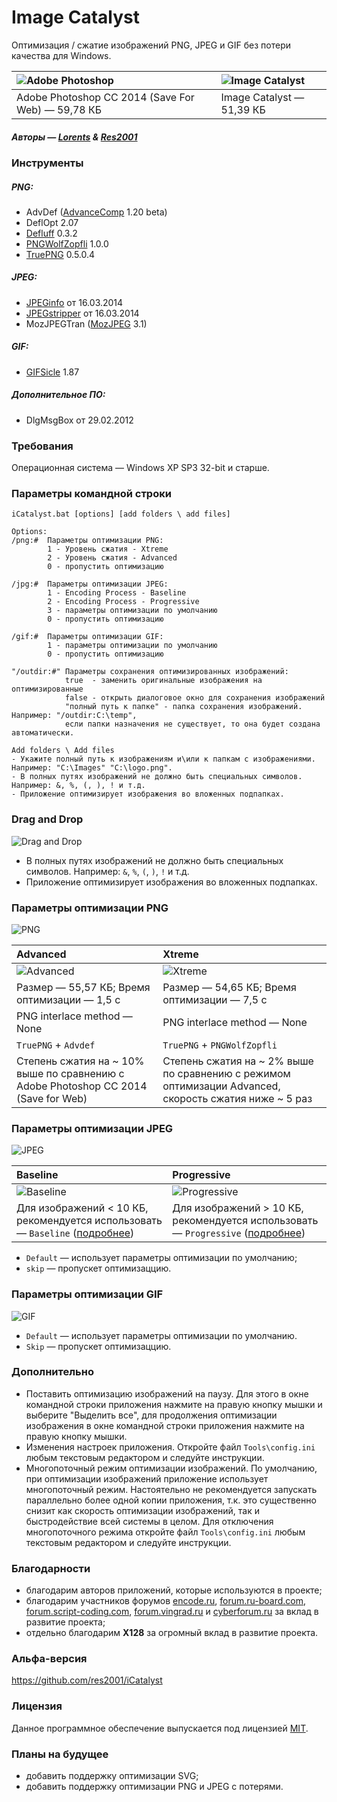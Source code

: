# Image Catalyst

Оптимизация / сжатие изображений PNG, JPEG и GIF без потери качества для Windows.

|![Adobe Photoshop](https://cloud.githubusercontent.com/assets/3890881/8023708/091611e8-0d20-11e5-8b0b-b0fcc62df307.png)|![Image Catalyst](https://cloud.githubusercontent.com/assets/3890881/7943571/ef8e18fc-096d-11e5-9933-0a59653f7ea8.png)|
|:----------|:----------|
|Adobe Photoshop CC 2014 (Save For Web) — 59,78 КБ|Image Catalyst — 51,39 КБ|

##### Авторы — [Lorents](https://github.com/lorents17) & [Res2001](https://github.com/res2001)

### Инструменты

##### PNG:
- AdvDef ([AdvanceComp](http://advancemame.sourceforge.net/doc-advdef.html) 1.20 beta)
- DeflOpt 2.07
- [Defluff](http://encode.ru/threads/1214-defluff-a-deflate-huffman-optimizer) 0.3.2
- [PNGWolfZopfli](https://github.com/jibsen/pngwolf-zopfli) 1.0.0
- [TruePNG](http://x128.ho.ua/pngutils.html) 0.5.0.4

##### JPEG:
- [JPEGinfo](http://rtfreesoft.blogspot.ru/2014/03/jpginfo.html) от 16.03.2014
- [JPEGstripper](http://rtfreesoft.blogspot.ru/2014/03/jpegstripper.html) от 16.03.2014
- MozJPEGTran ([MozJPEG](https://github.com/mozilla/mozjpeg) 3.1)

##### GIF:
- [GIFSicle](http://www.lcdf.org/gifsicle/) 1.87

##### Дополнительное ПО:
- DlgMsgBox от 29.02.2012

### Требования

Операционная система — Windows XP SP3 32-bit и старше.

### Параметры командной строки

```
iCatalyst.bat [options] [add folders \ add files]

Options:
/png:#	Параметры оптимизации PNG:
		1 - Уровень сжатия - Xtreme
		2 - Уровень сжатия - Advanced
		0 - пропустить оптимизацию

/jpg:#	Параметры оптимизации JPEG:
		1 - Encoding Process - Baseline
		2 - Encoding Process - Progressive
		3 - параметры оптимизации по умолчанию
		0 - пропустить оптимизацию

/gif:#	Параметры оптимизации GIF:
		1 - параметры оптимизации по умолчанию
		0 - пропустить оптимизацию

"/outdir:#"	Параметры сохранения оптимизированных изображений:
			true  - заменить оригинальные изображения на оптимизированные
			false - открыть диалоговое окно для сохранения изображений
			"полный путь к папке" - папка сохранения изображений. Например: "/outdir:C:\temp",
			если папки назначения не существует, то она будет создана автоматически.

Add folders \ Add files
- Укажите полный путь к изображениям и\или к папкам с изображениями. Например: "C:\Images" "C:\logo.png".
- В полных путях изображений не должно быть специальных символов. Например: &, %, (, ), ! и т.д.
- Приложение оптимизирует изображения во вложенных подпапках.
```

### Drag and Drop

![Drag and Drop](https://cloud.githubusercontent.com/assets/3890881/7943598/28496fd4-096e-11e5-8df6-d6415e47caf8.png)

- В полных путях изображений не должно быть специальных символов. Например: `&`, `%`, `(`, `)`, `!` и т.д.
- Приложение оптимизирует изображения во вложенных подпапках.

### Параметры оптимизации PNG

![PNG](https://cloud.githubusercontent.com/assets/3890881/7943611/39d99dd2-096e-11e5-932f-10d5320d10b4.png)

|Advanced|Xtreme|
|:-------|:----------|
|![Advanced](https://cloud.githubusercontent.com/assets/3890881/7943713/f816fd26-096e-11e5-8a8d-036e9fd443bf.png)|![Xtreme](https://cloud.githubusercontent.com/assets/3890881/7943637/6c37201a-096e-11e5-92ca-855f69ed95ef.png)|
|Размер — 55,57 КБ; Время оптимизации — 1,5 с|Размер — 54,65 КБ; Время оптимизации — 7,5 с|
|PNG interlace method — None|PNG interlace method — None|
|`TruePNG` + `Advdef`|`TruePNG` + `PNGWolfZopfli`|
|Степень сжатия на ~ 10% выше по сравнению с Adobe Photoshop CC 2014 (Save for Web)|Степень сжатия на ~ 2% выше по сравнению с режимом оптимизации Advanced, скорость сжатия ниже ~ 5 раз|

### Параметры оптимизации JPEG

![JPEG](https://cloud.githubusercontent.com/assets/3890881/7943652/873d3c5a-096e-11e5-8050-af54582f5c5b.png)

|Baseline|Progressive|
|:-------|:----------|
|![Baseline](https://cloud.githubusercontent.com/assets/3890881/7943666/9c3c1324-096e-11e5-8cf1-bceade0ebd85.gif)|![Progressive](https://cloud.githubusercontent.com/assets/3890881/7943679/ace1271e-096e-11e5-9ca4-6f33f421ca52.gif)|
|Для изображений < 10 КБ, рекомендуется использовать — `Baseline` ([подробнее](http://webo.in/articles/habrahabr/73-jpeg-baseline-progressive/))|Для изображений > 10 КБ, рекомендуется использовать — `Progressive` ([подробнее](http://webo.in/articles/habrahabr/73-jpeg-baseline-progressive/))|

- `Default` — использует параметры оптимизации по умолчанию;
- `skip` — пропускет оптимизаццию.

### Параметры оптимизации GIF

![GIF](https://cloud.githubusercontent.com/assets/3890881/7943690/c73a84ac-096e-11e5-8920-a088a8a0ee60.png)

- `Default` — использует параметры оптимизации по умолчанию.
- `Skip` — пропускет оптимизаццию.

### Дополнительно
- Поставить оптимизацию изображений на паузу. Для этого в окне командной строки приложения нажмите на правую кнопку мышки и выберите "Выделить все", для продолжения оптимизации изображения в окне командной строки приложения нажмите на правую кнопку мышки.
- Изменения настроек приложения. Откройте файл `Tools\config.ini` любым текстовым редактором и следуйте инструкции.
- Многопоточный режим оптимизации изображений. По умолчанию, при оптимизации изображений приложение использует многопоточный режим. Настоятельно не рекомендуется запускать параллельно более одной копии приложения, т.к. это существенно снизит как скорость оптимизации изображений, так и быстродействие всей системы в целом. Для отключения многопоточного режима откройте файл `Tools\config.ini` любым текстовым редактором и следуйте инструкции.

### Благодарности
- благодарим авторов приложений, которые используются в проекте;
- благодарим участников форумов [encode.ru](http://encode.ru/), [forum.ru-board.com](http://forum.ru-board.com/), [forum.script-coding.com](http://script-coding.com/forum/), [forum.vingrad.ru](http://forum.vingrad.ru/) и [cyberforum.ru](http://www.cyberforum.ru/) за вклад в развитие проекта;
- отдельно благодарим **X128** за огромный вклад в развитие проекта.

### Альфа-версия
https://github.com/res2001/iCatalyst

### Лицензия
Данное программное обеспечение выпускается под лицензией [MIT](https://github.com/lorents17/iCatalyst/blob/master/LICENSE.RU.md).

### Планы на будущее
- добавить поддержку оптимизации SVG;
- добавить поддержку оптимизации PNG и JPEG с потерями.
